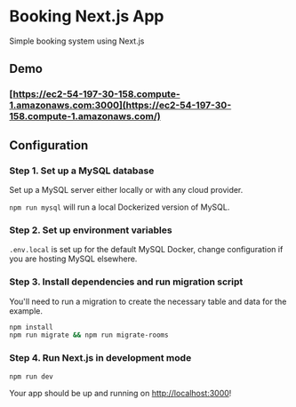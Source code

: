 # Booking Next.js App

Simple booking system using Next.js

## Demo

### [https://ec2-54-197-30-158.compute-1.amazonaws.com:3000](https://ec2-54-197-30-158.compute-1.amazonaws.com/)

## Configuration

### Step 1. Set up a MySQL database

Set up a MySQL server either locally or with any cloud provider.

`npm run mysql` will run a local Dockerized version of MySQL.

### Step 2. Set up environment variables

`.env.local` is set up for the default MySQL Docker, change configuration if you are hosting MySQL elsewhere.

### Step 3. Install dependencies and run migration script

You'll need to run a migration to create the necessary table and data for the example.

```bash
npm install
npm run migrate && npm run migrate-rooms
```

### Step 4. Run Next.js in development mode

```bash
npm run dev
```

Your app should be up and running on [http://localhost:3000](http://localhost:3000)!
